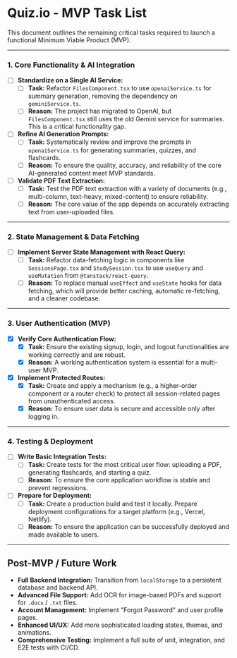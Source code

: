 # Quiz.io - MVP Task List

This document outlines the remaining critical tasks required to launch a functional Minimum Viable Product (MVP).

---

### 1. Core Functionality & AI Integration

- [ ] **Standardize on a Single AI Service:**
  - [ ] **Task:** Refactor `FilesComponent.tsx` to use `openaiService.ts` for summary generation, removing the dependency on `geminiService.ts`.
  - [ ] **Reason:** The project has migrated to OpenAI, but `FilesComponent.tsx` still uses the old Gemini service for summaries. This is a critical functionality gap.

- [ ] **Refine AI Generation Prompts:**
  - [ ] **Task:** Systematically review and improve the prompts in `openaiService.ts` for generating summaries, quizzes, and flashcards.
  - [ ] **Reason:** To ensure the quality, accuracy, and reliability of the core AI-generated content meet MVP standards.

- [ ] **Validate PDF Text Extraction:**
  - [ ] **Task:** Test the PDF text extraction with a variety of documents (e.g., multi-column, text-heavy, mixed-content) to ensure reliability.
  - [ ] **Reason:** The core value of the app depends on accurately extracting text from user-uploaded files.

---

### 2. State Management & Data Fetching

- [ ] **Implement Server State Management with React Query:**
  - [ ] **Task:** Refactor data-fetching logic in components like `SessionsPage.tsx` and `StudySession.tsx` to use `useQuery` and `useMutation` from `@tanstack/react-query`.
  - [ ] **Reason:** To replace manual `useEffect` and `useState` hooks for data fetching, which will provide better caching, automatic re-fetching, and a cleaner codebase.

---

### 3. User Authentication (MVP)

- [x] **Verify Core Authentication Flow:**
  - [x] **Task:** Ensure the existing signup, login, and logout functionalities are working correctly and are robust.
  - [x] **Reason:** A working authentication system is essential for a multi-user MVP.

- [x] **Implement Protected Routes:**
  - [x] **Task:** Create and apply a mechanism (e.g., a higher-order component or a router check) to protect all session-related pages from unauthenticated access.
  - [x] **Reason:** To ensure user data is secure and accessible only after logging in.

---

### 4. Testing & Deployment

- [ ] **Write Basic Integration Tests:**
  - [ ] **Task:** Create tests for the most critical user flow: uploading a PDF, generating flashcards, and starting a quiz.
  - [ ] **Reason:** To ensure the core application workflow is stable and prevent regressions.

- [ ] **Prepare for Deployment:**
  - [ ] **Task:** Create a production build and test it locally. Prepare deployment configurations for a target platform (e.g., Vercel, Netlify).
  - [ ] **Reason:** To ensure the application can be successfully deployed and made available to users.

---
## Post-MVP / Future Work

- **Full Backend Integration:** Transition from `localStorage` to a persistent database and backend API.
- **Advanced File Support:** Add OCR for image-based PDFs and support for `.docx` / `.txt` files.
- **Account Management:** Implement "Forgot Password" and user profile pages.
- **Enhanced UI/UX:** Add more sophisticated loading states, themes, and animations.
- **Comprehensive Testing:** Implement a full suite of unit, integration, and E2E tests with CI/CD. 
